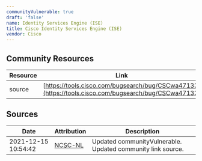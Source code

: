 ```yaml
---
communityVulnerable: true
draft: 'false'
name: Identity Services Engine (ISE)
title: Cisco Identity Services Engine (ISE)
vendor: Cisco
---
```



## Community Resources
| Resource | Link |
| --- | --- |
| source | [https://tools.cisco.com/bugsearch/bug/CSCwa47133](https://tools.cisco.com/bugsearch/bug/CSCwa47133) |


## Sources
| Date | Attribution | Description |
| --- | --- | --- |
| 2021-12-15 10:54:42 | [NCSC-NL](https://github.com/NCSC-NL/log4shell/blob/main/software/README.md) | Updated communityVulnerable. Updated community link source.  |
